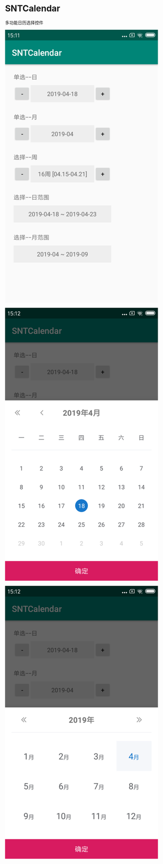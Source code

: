 # SNTCalendar
多功能日历选择控件

![测试首页](screenshot/test.png)

![单选日](screenshot/single_day.png)

![单选月](screenshot/single_month.png)
